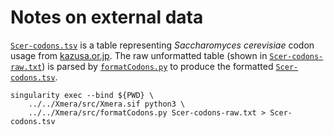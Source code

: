 # Notes on external data

[`Scer-codons.tsv`](Scer-codons.tsv) is a table representing _Saccharomyces cerevisiae_ codon usage from [kazusa.or.jp](https://www.kazusa.or.jp/codon/cgi-bin/showcodon.cgi?species=4932&aa=1&style=N). The raw unformatted table (shown in [`Scer-codons-raw.txt`](Scer-codons-raw.txt)) is parsed by [`formatCodons.py`](../../Xmera/src/formatCodons.py) to produce the formatted [`Scer-codons.tsv`](Scer-codons.tsv).

```
singularity exec --bind ${PWD} \
    ../../Xmera/src/Xmera.sif python3 \
    ../../Xmera/src/formatCodons.py Scer-codons-raw.txt > Scer-codons.tsv
```

